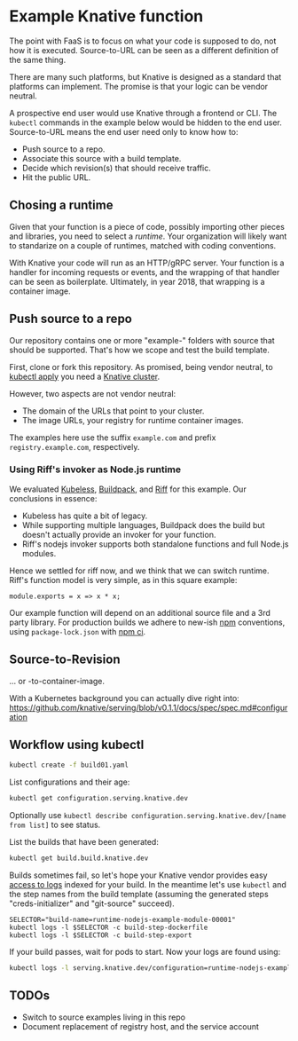 # Example Knative function

The point with FaaS is to focus on what your code is supposed to do, not how it is executed.
Source-to-URL can be seen as a different definition of the same thing.

There are many such platforms, but Knative is designed as a standard that platforms can implement.
The promise is that your logic can be vendor neutral.

A prospective end user would use Knative through a frontend or CLI.
The `kubectl` commands in the example below would be hidden to the end user.
Source-to-URL means the end user need only to know how to:
 * Push source to a repo.
 * Associate this source with a build template.
 * Decide which revision(s) that should receive traffic.
 * Hit the public URL.

## Chosing a runtime

Given that your function is a piece of code, possibly importing other pieces and libraries,
you need to select a _runtime_.
Your organization will likely want to standarize on a couple of runtimes,
matched with coding conventions.

With Knative your code will run as an HTTP/gRPC server.
Your function is a handler for incoming requests or events,
and the wrapping of that handler can be seen as boilerplate.
Ultimately, in year 2018, that wrapping is a container image.

## Push source to a repo

Our repository contains one or more "example-" folders with source that should be supported.
That's how we scope and test the build template.

First, clone or fork this repository.
As promised, being vendor neutral, to [kubectl apply]() you need a [Knative cluster]().

However, two aspects are not vendor neutral:

 * The domain of the URLs that point to your cluster.
 * The image URLs, your registry for runtime container images.

The examples here use the suffix `example.com` and prefix `registry.example.com`, respectively.

### Using Riff's invoker as Node.js runtime

We evaluated [Kubeless](), [Buildpack](), and [Riff]() for this example.
Our conclusions in essence:

 * Kubeless has quite a bit of legacy.
 * While supporting multiple languages, Buildpack does the build but doesn't actually provide an invoker for your function.
 * Riff's nodejs invoker supports both standalone functions and full Node.js modules.

Hence we settled for riff now, and we think that we can switch runtime. Riff's function model is very simple, as in this square example:

```nodejs
module.exports = x => x * x;
```

Our example function will depend on an additional source file and a 3rd party library.
For production builds we adhere to new-ish [npm]() conventions,
using `package-lock.json` with [npm ci]().

## Source-to-Revision

... or -to-container-image.

With a Kubernetes background you can actually dive right into:
https://github.com/knative/serving/blob/v0.1.1/docs/spec/spec.md#configuration



## Workflow using kubectl

```bash
kubectl create -f build01.yaml
```

List configurations and their age:
```bash
kubectl get configuration.serving.knative.dev
```

Optionally use `kubectl describe configuration.serving.knative.dev/[name from list]` to see status.

List the builds that have been generated:
```bash
kubectl get build.build.knative.dev
```

Builds sometimes fail, so let's hope your Knative vendor provides easy [access to logs](https://github.com/knative/docs/blob/master/serving/accessing-logs.md) indexed for your build.
In the meantime let's use `kubectl` and the step names from the build template
(assuming the generated steps "creds-initializer" and "git-source" succeed).

```
SELECTOR="build-name=runtime-nodejs-example-module-00001"
kubectl logs -l $SELECTOR -c build-step-dockerfile
kubectl logs -l $SELECTOR -c build-step-export
```

If your build passes, wait for pods to start. Now your logs are found using:

```bash
kubectl logs -l serving.knative.dev/configuration=runtime-nodejs-example-module -c user-container
```

## TODOs

 * Switch to source examples living in this repo
 * Document replacement of registry host, and the service account
